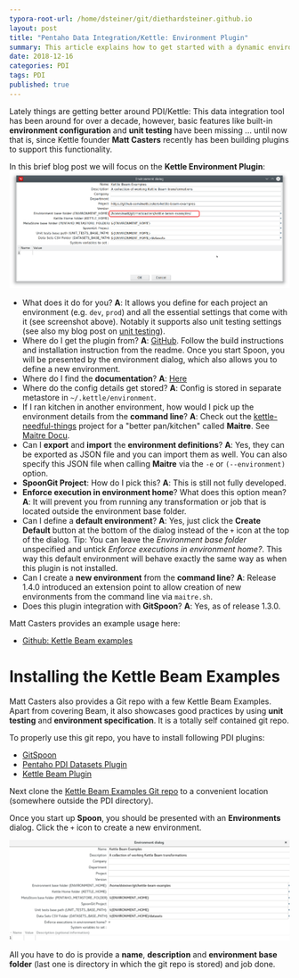 ```yaml
---
typora-root-url: /home/dsteiner/git/diethardsteiner.github.io
layout: post
title: "Pentaho Data Integration/Kettle: Environment Plugin"
summary: This article explains how to get started with a dynamic environment setup
date: 2018-12-16
categories: PDI
tags: PDI
published: true
---
```


Lately things are getting better around PDI/Kettle: This data integration tool has been around for over a decade, however, basic features like built-in **environment configuration** and **unit testing** have been missing ... until now that is, since Kettle founder **Matt Casters** recently has been building plugins to support this functionality.

In this brief blog post we will focus on the **Kettle Environment Plugin**:
![](/images/kettle-environment-plugin/kettle-environment-1.png)

- What does it do for you? **A**: It allows you define for each project an environment (e.g. `dev`, `prod`) and all the essential settings that come with it (see screenshot above). Notably it supports also unit testing settings (see also my blog post on [unit testing](http://diethardsteiner.github.io/big/data/2016/01/30/PDI-Unit-Testing.html)).
- Where do I get the plugin from? **A**: [GitHub](https://github.com/mattcasters/kettle-environment). Follow the build instructions and installation instruction from the readme. Once you start Spoon, you will be presented by the environment dialog, which also allows you to define a new environment.
- Where do I find the **documentation**? **A**: [Here](https://github.com/mattcasters/kettle-environment/blob/master/README.md)
- Where do the config details get stored? **A**: Config is stored in separate metastore in `~/.kettle/environment`. 
- If I ran kitchen in another environment, how would I pick up the environment details from the **command line**? **A**: Check out the [kettle-needful-things](https://github.com/mattcasters/kettle-needful-things) project for a "better pan/kitchen" called **Maitre**. See [Maitre Docu](https://github.com/mattcasters/kettle-needful-things/wiki/Maitre).
- Can I **export** and **import** the **environment definitions**? **A**: Yes, they can be exported as JSON file and you can import them as well. You can also specify this JSON file when calling **Maitre** via the `-e`  or `(--environment)` option. 
- **SpoonGit Project**: How do I pick this? **A**: This is still not fully developed.
- **Enforce execution in environment home**? What does this option mean? **A**: It will prevent you from running any transformation or job that is located outside the environment base folder.
- Can I define a **default environment**? **A**: Yes, just click the **Create Default** button at the bottom of the dialog instead of the `+` icon at the top of the dialog. Tip: You can leave the _Environment base folder_ unspecified and untick _Enforce executions in environment home?_. This way this default environment will behave exactly the same way as when this plugin is not installed.
- Can I create a **new environment** from the **command line**? **A**: Release 1.4.0 introduced an extension point to allow creation of new environments from the command line via `maitre.sh`.
- Does this plugin integration with **GitSpoon**? **A**: Yes, as of release 1.3.0.

Matt Casters provides an example usage here:

- [Github: Kettle Beam examples](https://github.com/mattcasters/kettle-beam-examples)

# Installing the Kettle Beam Examples

Matt Casters also provides a Git repo with a few Kettle Beam Examples. Apart from covering Beam, it also showcases good practices by using **unit testing** and **environment specification**. It is a totally self contained git repo.

To properly use this git repo, you have to install following PDI plugins:

- [GitSpoon](https://github.com/HiromuHota/pdi-git-plugin)
- [Pentaho PDI Datasets Plugin](https://github.com/mattcasters/kettle-environment)
- [Kettle Beam Plugin](https://github.com/mattcasters/kettle-beam)

Next clone the [Kettle Beam Examples Git repo](https://github.com/mattcasters/kettle-beam-examples) to a convenient location (somewhere outside the PDI directory).

Once you start up **Spoon**, you should be presented with an **Environments** dialog. Click the `+` icon to create a new environment.

![](/images/kettle-beam/kettle-env-1.png)

All you have to do is provide a **name**, **description** and **environment base folder** (last one is directory in which the git repo is stored) and job done.